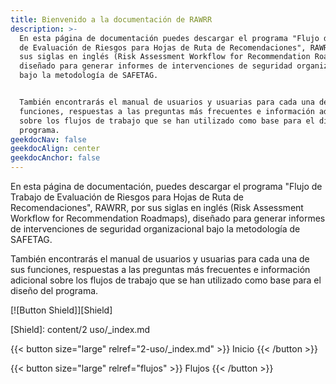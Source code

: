 ```yaml
---
title: Bienvenido a la documentación de RAWRR
description: >-
  En esta página de documentación puedes descargar el programa "Flujo de Trabajo
  de Evaluación de Riesgos para Hojas de Ruta de Recomendaciones", RAWRR, por
  sus siglas en inglés (Risk Assessment Workflow for Recommendation Roadmaps),
  diseñado para generar informes de intervenciones de seguridad organizacional
  bajo la metodología de SAFETAG.


  También encontrarás el manual de usuarios y usuarias para cada una de sus
  funciones, respuestas a las preguntas más frecuentes e información adicional
  sobre los flujos de trabajo que se han utilizado como base para el diseño del
  programa.
geekdocNav: false
geekdocAlign: center
geekdocAnchor: false
---
```


En esta página de documentación, puedes descargar el programa "Flujo de Trabajo de Evaluación de Riesgos para Hojas de Ruta de Recomendaciones", RAWRR, por sus siglas en inglés (Risk Assessment Workflow for Recommendation Roadmaps), diseñado para generar informes de intervenciones de seguridad organizacional bajo la metodología de SAFETAG.

También encontrarás el manual de usuarios y usuarias para cada una de sus funciones, respuestas a las preguntas más frecuentes e información adicional sobre los flujos de trabajo que se han utilizado como base para el diseño del programa.

\[!\[Button Shield]]\[Shield]

\[Shield]: content/2 uso/\_index.md

{{\< button size="large" relref="2-uso/\_index.md" >}} Inicio {{\< /button >}}

{{\< button size="large" relref="flujos" >}} Flujos <i class="arrow right"></i>{{\< /button >}}
